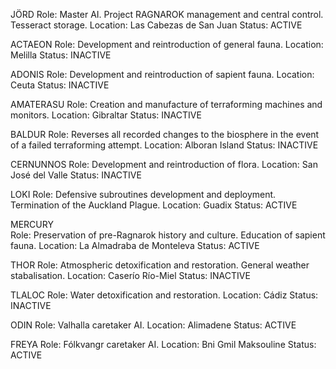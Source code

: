 JÖRD
Role: Master AI. Project RAGNAROK management and central control. Tesseract storage.
Location: Las Cabezas de San Juan
Status: ACTIVE

ACTAEON
Role: Development and reintroduction of general fauna.
Location: Melilla
Status: INACTIVE

ADONIS 
Role: Development and reintroduction of sapient fauna.
Location: Ceuta
Status: INACTIVE

AMATERASU 
Role: Creation and manufacture of terraforming machines and monitors.
Location: Gibraltar
Status: INACTIVE

BALDUR
Role: Reverses all recorded changes to the biosphere in the event of a failed terraforming attempt.
Location: Alboran Island
Status: INACTIVE

CERNUNNOS
Role: Development and reintroduction of flora.
Location: San José del Valle
Status: INACTIVE

LOKI
Role: Defensive subroutines development and deployment. Termination of the Auckland Plague.
Location: Guadix
Status: ACTIVE

MERCURY  
Role: Preservation of pre-Ragnarok history and culture. Education of sapient fauna.
Location: La Almadraba de Monteleva
Status: ACTIVE

THOR
Role: Atmospheric detoxification and restoration. General weather stabalisation. 
Location: Caserío Río-Miel
Status: INACTIVE

TLALOC
Role: Water detoxification and restoration.
Location: Cádiz
Status: INACTIVE
 
ODIN 
Role: Valhalla caretaker AI.
Location: Alimadene
Status: ACTIVE

FREYA 
Role: Fólkvangr caretaker AI.
Location: Bni Gmil Maksouline
Status: ACTIVE
